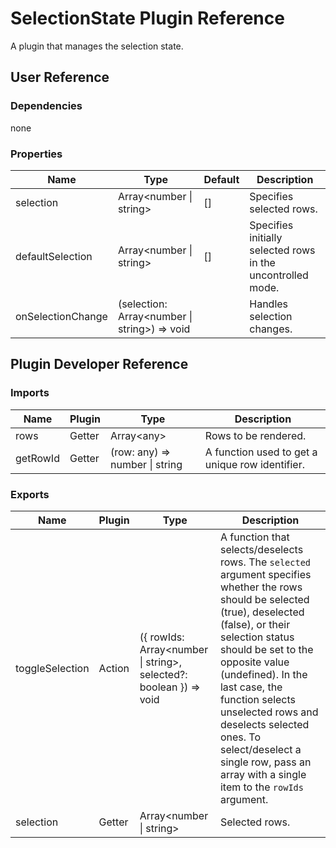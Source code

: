 # SelectionState Plugin Reference

A plugin that manages the selection state.

## User Reference

### Dependencies

none

### Properties

Name | Type | Default | Description
-----|------|---------|------------
selection | Array&lt;number &#124; string&gt; | [] | Specifies selected rows.
defaultSelection | Array&lt;number &#124; string&gt; | [] | Specifies initially selected rows in the uncontrolled mode.
onSelectionChange | (selection: Array&lt;number &#124; string&gt;) => void | | Handles selection changes.

## Plugin Developer Reference

### Imports

Name | Plugin | Type | Description
-----|--------|------|------------
rows | Getter | Array&lt;any&gt; | Rows to be rendered.
getRowId | Getter | (row: any) => number &#124; string | A function used to get a unique row identifier.

### Exports

Name | Plugin | Type | Description
-----|--------|------|------------
toggleSelection | Action | ({ rowIds: Array&lt;number &#124; string&gt;, selected?: boolean  }) => void | A function that selects/deselects rows. The `selected` argument specifies whether the rows should be selected (true), deselected (false), or their selection status should be set to the opposite value (undefined). In the last case, the function selects unselected rows and deselects selected ones. To select/deselect a single row, pass an array with a single item to the `rowIds` argument.
selection | Getter | Array&lt;number &#124; string&gt; | Selected rows.
